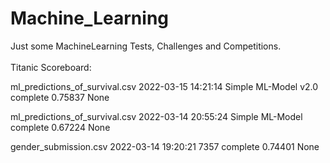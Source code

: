 # Machine_Learning
Just some MachineLearning Tests, Challenges and Competitions. </br>
<br>Titanic Scoreboard: </br>
      <p>ml_predictions_of_survival.csv     2022-03-15 14:21:14     Simple ML-Model v2.0           complete  0.75837      None          
      <p>ml_predictions_of_survival.csv     2022-03-14 20:55:24     Simple ML-Model           complete  0.67224      None     
      <p>gender_submission.csv              2022-03-14 19:20:21     7357                      complete  0.74401      None 

